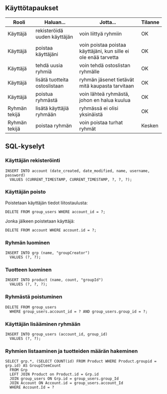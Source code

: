 ## Käyttötapaukset
|Rooli          | Haluan...                    |Jotta...                                                         | Tilanne  |
|-              |-                             |-                                                                |-        |
|Käyttäjä       |rekisteröidä uuden käyttäjän  |voin liittyä ryhmiin                                             | OK      |
|Käyttäjä       |poistaa käyttäjäni            |voin poistaa poistaa käyttäjäni, kun sille ei ole enää tarvetta  | OK      |
|Käyttäjä       |tehdä uusia ryhmiä            |voin tehdä ostoslistan ryhmälle                                  | OK      |
|Käyttäjä       |lisätä tuotteita ostoslistaan |ryhmän jäsenet tietävät mitä kaupasta tarvitaan         	       | OK      |
|Käyttäjä	      |poistua ryhmästä              |voin lähteä ryhmästä, johon en halua kuulua                      | OK      |
|Ryhmän tekijä  |lisätä käyttäjiä ryhmään      |ryhmässä ei olisi yksinäistä	                                   | OK      |
|Ryhmän tekijä  |poistaa ryhmän                |voin poistaa turhat ryhmät                                       | Kesken  |


## SQL-kyselyt


### Käyttäjän rekisteröinti
```
INSERT INTO account (date_created, date_modified, name, username, password) 
  VALUES (CURRENT_TIMESTAMP, CURRENT_TIMESTAMP, ?, ?, ?);
```

### Käyttäjän poisto

Poistetaan käyttäjän tiedot liitostaulusta:
```
DELETE FROM group_users WHERE account_id = ?;
```

Jonka jälkeen poistetaan käyttäjä:
```
DELETE FROM account WHERE account.id = ?;
```

### Ryhmän luominen
```
INSERT INTO grp (name, "groupCreator")
  VALUES (?, ?);
```

### Tuotteen luominen
```
INSERT INTO product (name, count, "groupId") 
  VALUES (?, ?, ?);
```

### Ryhmästä poistuminen
```
DELETE FROM group_users 
  WHERE group_users.account_id = ? AND group_users.group_id = ?;
```

### Käyttäjän lisääminen ryhmään
```
INSERT INTO group_users (account_id, group_id)
  VALUES (?, ?);
```

### Ryhmien listaaminen ja tuotteiden määrän hakeminen
```
SELECT grp.*, (SELECT COUNT(id) FROM Product WHERE Product.groupid = grp.id) AS GroupItemCount
  FROM Grp
  LEFT JOIN Product on Product.id = Grp.id
  JOIN group_users ON Grp.id = group_users.group_Id
  JOIN Account ON Account.id = group_users.account_Id
  WHERE Account.Id = ?
```